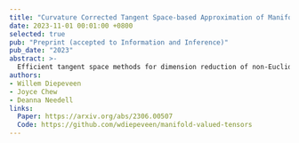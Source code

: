 ```yaml
---
title: "Curvature Corrected Tangent Space-based Approximation of Manifold-valued Data"
date: 2023-11-01 00:01:00 +0800
selected: true
pub: "Preprint (accepted to Information and Inference)"
pub_date: "2023"
abstract: >-
  Efficient tangent space methods for dimension reduction of non-Euclidean data with systematic curvature correction.
authors:
- Willem Diepeveen
- Joyce Chew
- Deanna Needell
links:
  Paper: https://arxiv.org/abs/2306.00507
  Code: https://github.com/wdiepeveen/manifold-valued-tensors
---
```

